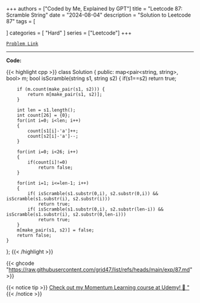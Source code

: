 
+++
authors = ["Coded by Me, Explained by GPT"]
title = "Leetcode 87: Scramble String"
date = "2024-08-04"
description = "Solution to Leetcode 87"
tags = [
    
]
categories = [
    "Hard"
]
series = ["Leetcode"]
+++



[`Problem Link`](https://leetcode.com/problems/scramble-string/description/)

---

**Code:**

{{< highlight cpp >}}
class Solution {
public:
    map<pair<string, string>, bool> m;
    bool isScramble(string s1, string s2) {
        if(s1==s2)
            return true;
            
        if (m.count(make_pair(s1, s2))) {
            return m[make_pair(s1, s2)];
        }

        int len = s1.length();
        int count[26] = {0};
        for(int i=0; i<len; i++)
        {
            count[s1[i]-'a']++;
            count[s2[i]-'a']--;
        }
        
        for(int i=0; i<26; i++)
        {
            if(count[i]!=0)
                return false;
        }
        
        for(int i=1; i<=len-1; i++)
        {
            if( isScramble(s1.substr(0,i), s2.substr(0,i)) && isScramble(s1.substr(i), s2.substr(i)))
                return true;
            if( isScramble(s1.substr(0,i), s2.substr(len-i)) && isScramble(s1.substr(i), s2.substr(0,len-i)))
                return true;
        }
        m[make_pair(s1, s2)] = false;
        return false;
    }
};
{{< /highlight >}}

{{< ghcode "https://raw.githubusercontent.com/grid47/list/refs/heads/main/exp/87.md" >}}

{{< notice tip >}}
[Check out my Momentum Learning course at Udemy! 🚀 "](https://www.udemy.com/course/blind-75-the-data-structures-and-algorithms-essentials/)
{{< /notice >}}

